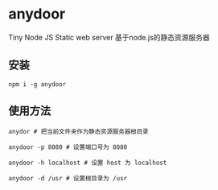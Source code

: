 # anydoor
Tiny Node JS Static web server
基于node.js的静态资源服务器

## 安装

```
npm i -g anydoor
```

## 使用方法

```
anydor # 把当前文件夹作为静态资源服务器根目录

anydoor -p 8080 # 设置端口号为 8080

anydoor -h localhost # 设置 host 为 localhost

anydoor -d /usr # 设置根目录为 /usr
```

